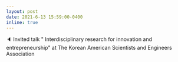 ```yaml
---
layout: post
date: 2021-6-13 15:59:00-0400
inline: true
---
```


:speaker: Invited talk " Interdisciplinary research for innovation and entrepreneurship" at The Korean American Scientists and Engineers Association

